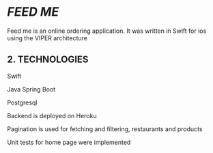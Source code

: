 # _FEED ME_

Feed me is an online ordering application. It was written in Swift for ios using the VIPER architecture

## 2. TECHNOLOGIES

Swift <br/>

Java Spring Boot <br/>

Postgresql <br/>

Backend is deployed on Heroku <br/>

Pagination is used for fetching and filtering, restaurants and products <br/>

Unit tests for home page were implemented <br/>

